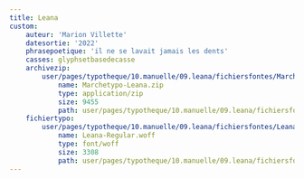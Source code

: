 ```yaml
---
title: Leana
custom:
    auteur: 'Marion Villette'
    datesortie: '2022'
    phrasepoetique: 'il ne se lavait jamais les dents'
    casses: glyphsetbasedecasse
    archivezip:
        user/pages/typotheque/10.manuelle/09.leana/fichiersfontes/Marchetypo-Leana.zip:
            name: Marchetypo-Leana.zip
            type: application/zip
            size: 9455
            path: user/pages/typotheque/10.manuelle/09.leana/fichiersfontes/Marchetypo-Leana.zip
    fichiertypo:
        user/pages/typotheque/10.manuelle/09.leana/fichiersfontes/Leana-Regular.woff:
            name: Leana-Regular.woff
            type: font/woff
            size: 3308
            path: user/pages/typotheque/10.manuelle/09.leana/fichiersfontes/Leana-Regular.woff
---
```


